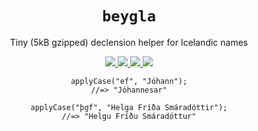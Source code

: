 <h1 align="center">
  <code>beygla</code>
</h1>

<p align="center">
  Tiny (5kB gzipped) declension helper for Icelandic names
</p>

<p align="center">
  <a href="https://www.npmjs.com/package/beygla" target="_blank">
    <img src="https://img.shields.io/npm/v/beygla.svg?style=flat" />
  </a>
  <a href="https://github.com/alexharri/beygla/actions/workflows/publish.yml" target="_blank">
    <img src="https://img.shields.io/github/workflow/status/alexharri/beygla/Publish%20to%20npm" />
  </a>
  <a href="https://bundlephobia.com/package/beygla" target="_blank">
    <img src="https://img.shields.io/bundlephobia/minzip/beygla?label=Size%20%28gzip%29" />
  </a>
  <a href="https://github.com/alexharri/beygla/blob/master/LICENSE">
    <img src="https://img.shields.io/github/license/alexharri/beygla" />
  </a>
</p>

<div align="center">

```tsx
applyCase("ef", "Jóhann");
//=> "Jóhannesar"

applyCase("þgf", "Helga Fríða Smáradóttir");
//=> "Helgu Fríðu Smáradóttur"
```
</div>